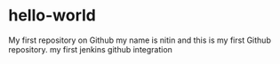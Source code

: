 # hello-world
My first repository on Github
my name is nitin and this is my first Github repository.
my first jenkins github integration
